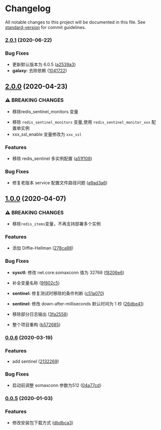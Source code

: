 # Changelog

All notable changes to this project will be documented in this file. See [standard-version](https://github.com/conventional-changelog/standard-version) for commit guidelines.

### [2.0.1](https://github.com/daixijun/ansible-role-redis/compare/v2.0.0...v2.0.1) (2020-06-22)


### Bug Fixes

* 更新默认版本为 6.0.5 ([a2539a3](https://github.com/daixijun/ansible-role-redis/commit/a2539a37a3db6f8a24cfe286624826ef7d7a5dc0))
* **galaxy:** 去除依赖 ([1041722](https://github.com/daixijun/ansible-role-redis/commit/1041722007ee97db036aa911a73c400b0144d308))

## [2.0.0](https://github.com/daixijun/ansible-role-redis/compare/v1.0.0...v2.0.0) (2020-04-23)


### ⚠ BREAKING CHANGES

* 移除redis_sentinel_monitors 变量
- 移除 `redis_sentinel_monitors` 变量,使用 `redis_sentinel_monitor_xxx` 配置单实例
- xxx_ssl_enable 变量修改为 `xxx_ssl`

### Features

* 移除 redis_sentinel 多实例配置 ([a51f108](https://github.com/daixijun/ansible-role-redis/commit/a51f108fdf2951ef63d397efc50ad74da3fa7c80))


### Bug Fixes

* 修复老版本 service 配置文件路径问题 ([a9ad3a6](https://github.com/daixijun/ansible-role-redis/commit/a9ad3a69ea71953921ec9cb15d7e16c69690d5b7))

## [1.0.0](https://github.com/daixijun/ansible-role-redis/compare/v0.0.6...v1.0.0) (2020-04-07)


### ⚠ BREAKING CHANGES

* 移除`redis_items`变量，不再支持部署多个实例

### Features

* 添加 Diffie-Hellman ([278ca98](https://github.com/daixijun/ansible-role-redis/commit/278ca98b0756521bb3c994c6d1bf78625d0dc017))


### Bug Fixes

* **sysctl:** 修改 net.core.somaxconn 值为 32768 ([f8206e6](https://github.com/daixijun/ansible-role-redis/commit/f8206e61a42147e1d5c707df022fa2b6ee41e4d4))
* 补全变量名称 ([9f802c5](https://github.com/daixijun/ansible-role-redis/commit/9f802c584f6cd572b20d2907a34b696a97df75e0))
* **sentinel:** 修复测试时移除的条件判断 ([c51a070](https://github.com/daixijun/ansible-role-redis/commit/c51a07075797677ceb42b8af5fb00ae4f19cb9bb))
* **sentinel:** 修改 down-after-milliseconds 默认时间为 1 杪 ([26dbe41](https://github.com/daixijun/ansible-role-redis/commit/26dbe41f41e360157ecdac74f25ca777de869f1b))
* 移除部分日志输出 ([3fa2558](https://github.com/daixijun/ansible-role-redis/commit/3fa2558783f121b27aae503ff56d525f3983d3f8))


* 整个项目重构 ([b572685](https://github.com/daixijun/ansible-role-redis/commit/b572685800f83700ecc987dc7da08f087018f139))

### [0.0.6](https://github.com/daixijun/ansible-role-redis/compare/v0.0.5...v0.0.6) (2020-03-19)


### Features

* add sentinel ([2132269](https://github.com/daixijun/ansible-role-redis/commit/2132269c2a6c54517b54156a1a6e01a3205eb719))


### Bug Fixes

* 启动前调整 somaxconn 参数为512 ([04a77cd](https://github.com/daixijun/ansible-role-redis/commit/04a77cd55c1fde67a29d0ad540490f0a9e079a80))

### [0.0.5](https://github.com/daixijun/ansible-role-redis/compare/v0.0.4...v0.0.5) (2020-01-03)


### Features

* 修改安装包下载方式 ([dbdbca3](https://github.com/daixijun/ansible-role-redis/commit/dbdbca31ce689c04d66b12d0ee594fabfda0a378))
